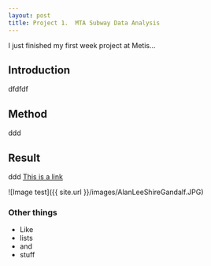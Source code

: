 ```yaml
---
layout: post
title: Project 1.  MTA Subway Data Analysis
---
```


I just finished my first week project at Metis...

## Introduction
dfdfdf
## Method
ddd
## Result
ddd
[This is a link](http://thisismetis.com)

![Image test]({{ site.url }}/images/AlanLeeShireGandalf.JPG)

### Other things
* Like
* lists
* and 
* stuff
